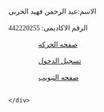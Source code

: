 <!DOCTYPE html>
<html lang="en">
<head>
    <meta charset="UTF-8">
    <meta name="viewport" content="width=device-width, initial-scale=1.0">
    <title>Main Page</title>
</head>
<style>
    body{
        font-family: 'NotoSansArabic';
        direction: ltr;
    }
    div{
       
        font-size: 30px;
    }
    a{
        margin-left: 60px;
    }
</style>
<body>
    <div>
       الاسم:عبد الرحمن فهيد الحربى
    <br><br>
     الرقم الاكاديمى: 442220255
     <br> <br>
    <a href="movement.html">صفحه الحركه</a> <br> <br>
    <a href="login.html">تسجيل الدخول</a><br><br>
    <a href="jq.html">صفحه التبويب</a><br><br>

    </div>

    
</body>
</html>
